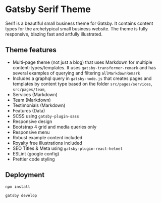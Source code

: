 # Gatsby Serif Theme

Serif is a beautiful small business theme for Gatsby. It contains content types for the archetypical small business website. The theme is fully responsive, blazing fast and artfully illustrated.


## Theme features

- Multi-page theme (not just a blog) that uses Markdown for multiple content-types/templates. It uses `gatsby-transformer-remark` and has several examples of querying and filtering `allMarkdownRemark`
- Includes a graphql query in `gatsby-node.js` that creates pages and templates by content type based on the folder `src/pages/services`, `src/pages/team`,
- Services (Markdown)
- Team (Markdown)
- Testimonials (Markdown)
- Features (Data)
- SCSS using `gatsby-plugin-sass`
- Responsive design
- Bootstrap 4 grid and media queries only
- Responsive menu
- Robust example content included
- Royalty free illustrations included
- SEO Titles & Meta using `gatsby-plugin-react-helmet`
- ESLint (google config)
- Prettier code styling

## Deployment

```
npm install
```

```
gatsby develop
```
